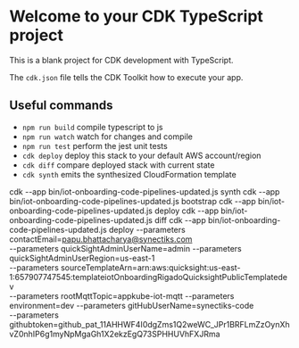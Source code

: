 # Welcome to your CDK TypeScript project

This is a blank project for CDK development with TypeScript.

The `cdk.json` file tells the CDK Toolkit how to execute your app.

## Useful commands

* `npm run build`   compile typescript to js
* `npm run watch`   watch for changes and compile
* `npm run test`    perform the jest unit tests
* `cdk deploy`      deploy this stack to your default AWS account/region
* `cdk diff`        compare deployed stack with current state
* `cdk synth`       emits the synthesized CloudFormation template

cdk --app bin/iot-onboarding-code-pipelines-updated.js synth
cdk --app bin/iot-onboarding-code-pipelines-updated.js  bootstrap
cdk --app bin/iot-onboarding-code-pipelines-updated.js deploy
cdk --app bin/iot-onboarding-code-pipelines-updated.js diff
cdk --app bin/iot-onboarding-code-pipelines-updated.js deploy --parameters contactEmail=papu.bhattacharya@synectiks.com \
--parameters quickSightAdminUserName=admin --parameters quickSightAdminUserRegion=us-east-1 \
--parameters sourceTemplateArn=arn:aws:quicksight:us-east-1:657907747545:templateiotOnboardingRigadoQuicksightPublicTemplatedev \
--parameters rootMqttTopic=appkube-iot-mqtt --parameters environment=dev --parameters gitHubUserName=synectiks-code \
--parameters githubtoken=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